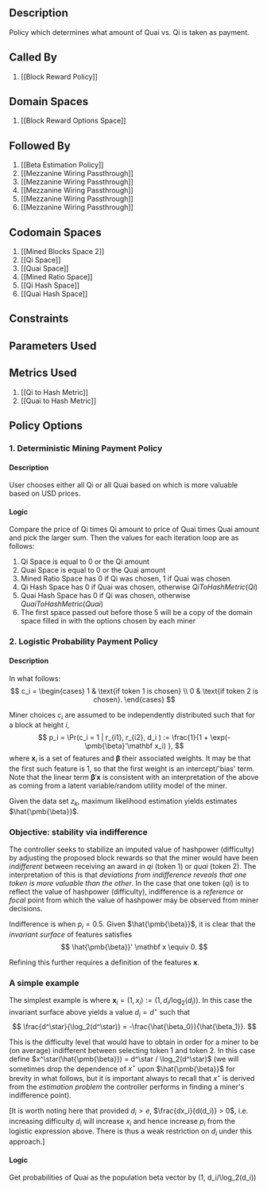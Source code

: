 ## Description

Policy which determines what amount of Quai vs. Qi is taken as payment.
## Called By
1. [[Block Reward Policy]]
## Domain Spaces
1. [[Block Reward Options Space]]
## Followed By
1. [[Beta Estimation Policy]]
2. [[Mezzanine Wiring Passthrough]]
3. [[Mezzanine Wiring Passthrough]]
4. [[Mezzanine Wiring Passthrough]]
5. [[Mezzanine Wiring Passthrough]]
6. [[Mezzanine Wiring Passthrough]]
## Codomain Spaces
1. [[Mined Blocks Space 2]]
2. [[Qi Space]]
3. [[Quai Space]]
4. [[Mined Ratio Space]]
5. [[Qi Hash Space]]
6. [[Quai Hash Space]]
## Constraints
## Parameters Used
## Metrics Used
1. [[Qi to Hash Metric]]
2. [[Quai to Hash Metric]]
## Policy Options
### 1. Deterministic Mining Payment Policy
#### Description
User chooses either all Qi or all Quai based on which is more valuable based on USD prices.
#### Logic
Compare the price of Qi times Qi amount to price of Quai times Quai amount and pick the larger sum. Then the values for each iteration loop are as follows:
1. Qi Space is equal to 0 or the Qi amount
2. Quai Space is equal to 0 or the Quai amount
3. Mined Ratio Space has 0 if Qi was chosen, 1 if Quai was chosen
4. Qi Hash Space has 0 if Quai was chosen, otherwise $QiToHashMetric(Qi)$
5. Quai Hash Space has 0 if Qi was chosen, otherwise $QuaiToHashMetric(Quai)$
6. The first space passed out before those 5 will be a copy of the domain space filled in with the options chosen by each miner

### 2. Logistic Probability Payment Policy
#### Description
In what follows:
$$
  c_i = 
  \begin{cases}
    1 & \text{if token 1 is chosen} \\
    0 & \text{if token 2 is chosen}.
  \end{cases}
$$

Miner choices $c_i$ are assumed to be independently distributed such that for a block at height $i$,
$$
  p_i = \Pr(c_i = 1 | r_{i1}, r_{i2}, d_i ) := \frac{1}{1 + \exp(- \pmb{\beta}'\mathbf x_i) },
$$
where $\mathbf x_i$ is a set of features and $\pmb \beta$ their associated weights. It may be that the first such feature is $1$, so that the first weight is an intercept/'bias' term. Note that the linear term $\pmb{\beta}' \mathbf x$ is consistent with an interpretation of the above as coming from a latent variable/random utility model of the miner.

Given the data set $z_k$, maximum likelihood estimation yields estimates $\hat{\pmb{\beta}}$.


### Objective: stability via indifference

The controller seeks to stabilize an imputed value of hashpower (difficulty) by adjusting the proposed block rewards so that the miner would have been _indifferent_ between receiving an award in _qi_ (token 1) or _quai_ (token 2). The interpretation of this is that _deviations from indifference reveals that one token is more valuable than the other_. In the case that one token (_qi_) is to reflect the value of hashpower (difficulty), indifference is a _reference_ or _focal_ point from which the value of hashpower may be observed from miner decisions.

Indifference is when $p_i = 0.5$. Given $\hat{\pmb{\beta}}$, it is clear that the _invariant surface_ of features satisfies
$$
  \hat{\pmb{\beta}}' \mathbf x \equiv 0.
$$

Refining this further requires a definition of the features $\mathbf x$.

### A simple example

The simplest example is where $\mathbf x_i = (1, x_i) := (1, d_i/\log_2(d_i))$. In this case the invariant surface above yields a value $d_i = d^\star$ such that
$$
  \frac{d^\star}{\log_2(d^\star)} = -\frac{\hat{\beta_0}}{\hat{\beta_1}}.
$$

This is the difficulty level that would have to obtain in order for a miner to be (on average) indifferent between selecting token 1 and token 2. In this case define $x^\star(\hat{\pmb{\beta}}) = d^\star / \log_2(d^\star)$ (we will sometimes drop the dependence of $x^\star$ upon $\hat{\pmb{\beta}}$ for brevity in what follows, but it is important always to recall that $x^\star$ is derived from the _estimation problem_ the controller performs in finding a miner's indifference point).

[It is worth noting here that provided $d_i > e$, $\frac{dx_i}{d(d_i)} > 0$, i.e. increasing difficulty $d_i$ will increase $x_i$ and hence increase $p_i$ from the logistic expression above. There is thus a weak restriction on $d_i$ under this approach.]
#### Logic
Get probabilities of Quai as the population beta vector by (1, d_i/\log_2(d_i))

